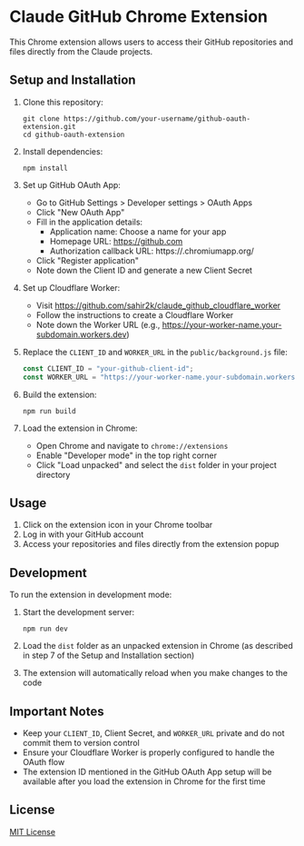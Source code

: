 # Claude GitHub Chrome Extension

This Chrome extension allows users to access their GitHub repositories and files directly from the Claude projects.

## Setup and Installation

1. Clone this repository:

   ```
   git clone https://github.com/your-username/github-oauth-extension.git
   cd github-oauth-extension
   ```

2. Install dependencies:

   ```
   npm install
   ```

3. Set up GitHub OAuth App:

   - Go to GitHub Settings > Developer settings > OAuth Apps
   - Click "New OAuth App"
   - Fill in the application details:
     - Application name: Choose a name for your app
     - Homepage URL: https://github.com
     - Authorization callback URL: https://<your-extension-id>.chromiumapp.org/
   - Click "Register application"
   - Note down the Client ID and generate a new Client Secret

4. Set up Cloudflare Worker:

   - Visit https://github.com/sahir2k/claude_github_cloudflare_worker
   - Follow the instructions to create a Cloudflare Worker
   - Note down the Worker URL (e.g., https://your-worker-name.your-subdomain.workers.dev)

5. Replace the `CLIENT_ID` and `WORKER_URL` in the `public/background.js` file:

   ```javascript:public/background.js
   const CLIENT_ID = "your-github-client-id";
   const WORKER_URL = "https://your-worker-name.your-subdomain.workers.dev";
   ```

6. Build the extension:

   ```
   npm run build
   ```

7. Load the extension in Chrome:
   - Open Chrome and navigate to `chrome://extensions`
   - Enable "Developer mode" in the top right corner
   - Click "Load unpacked" and select the `dist` folder in your project directory

## Usage

1. Click on the extension icon in your Chrome toolbar
2. Log in with your GitHub account
3. Access your repositories and files directly from the extension popup

## Development

To run the extension in development mode:

1. Start the development server:

   ```
   npm run dev
   ```

2. Load the `dist` folder as an unpacked extension in Chrome (as described in step 7 of the Setup and Installation section)

3. The extension will automatically reload when you make changes to the code

## Important Notes

- Keep your `CLIENT_ID`, Client Secret, and `WORKER_URL` private and do not commit them to version control
- Ensure your Cloudflare Worker is properly configured to handle the OAuth flow
- The extension ID mentioned in the GitHub OAuth App setup will be available after you load the extension in Chrome for the first time

## License

[MIT License](LICENSE)

